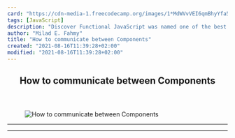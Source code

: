 ```yaml
---
card: "https://cdn-media-1.freecodecamp.org/images/1*MdWVvVEI6qmBhyYfa5p4_A.jpeg"
tags: [JavaScript]
description: "Discover Functional JavaScript was named one of the best new "
author: "Milad E. Fahmy"
title: "How to communicate between Components"
created: "2021-08-16T11:39:28+02:00"
modified: "2021-08-16T11:39:28+02:00"
---
```

<div class="site-wrapper">
<main id="site-main" class="site-main outer">
<div class="inner">
<article class="post-full post tag-javascript tag-tech tag-programming tag-technology tag-coding ">
<header class="post-full-header">
<h1 class="post-full-title">How to communicate between Components</h1>
</header>
<figure class="post-full-image">
<picture>
<source media="(max-width: 700px)" sizes="1px" srcset="data:image/gif;base64,R0lGODlhAQABAIAAAAAAAP///yH5BAEAAAAALAAAAAABAAEAAAIBRAA7 1w">
<source media="(min-width: 701px)" sizes="(max-width: 800px) 400px,
(max-width: 1170px) 700px,
1400px" srcset="https://cdn-media-1.freecodecamp.org/images/1*MdWVvVEI6qmBhyYfa5p4_A.jpeg 300w,
https://cdn-media-1.freecodecamp.org/images/1*MdWVvVEI6qmBhyYfa5p4_A.jpeg 600w,
https://cdn-media-1.freecodecamp.org/images/1*MdWVvVEI6qmBhyYfa5p4_A.jpeg 1000w,
https://cdn-media-1.freecodecamp.org/images/1*MdWVvVEI6qmBhyYfa5p4_A.jpeg 2000w">
<img onerror="this.style.display='none'" src="https://cdn-media-1.freecodecamp.org/images/1*MdWVvVEI6qmBhyYfa5p4_A.jpeg" alt="How to communicate between Components">
</picture>
</figure>
<section class="post-full-content">
<div class="post-content">
</div>
<hr>
<hr>
</section>
</article>
</div>
</main>
</div>
<!-- Google Tag Manager (noscript) -->
<!-- End Google Tag Manager (noscript) -->
